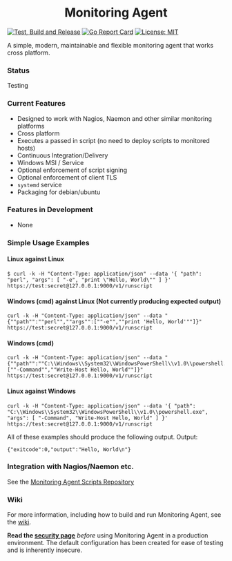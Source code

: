 <h1 align="center">Monitoring Agent</h1>

[![Test, Build and Release](https://github.com/infraweavers/monitoring-agent/actions/workflows/on-push.yml/badge.svg)](https://github.com/infraweavers/monitoring-agent/actions/workflows/on-push.yml)
[![Go Report Card](https://goreportcard.com/badge/github.com/infraweavers/monitoring-agent)](https://goreportcard.com/report/github.com/infraweavers/monitoring-agent)
[![License: MIT](https://img.shields.io/github/license/infraweavers/monitoring-agent)](https://mit-license.org/)

A simple, modern, maintainable and flexible monitoring agent that works cross platform.

### Status

Testing

### Current Features

* Designed to work with Nagios, Naemon and other similar monitoring platforms
* Cross platform
* Executes a passed in script (no need to deploy scripts to monitored hosts)
* Continuous Integration/Delivery
* Windows MSI / Service
* Optional enforcement of script signing
* Optional enforcement of client TLS
* `systemd` service
* Packaging for debian/ubuntu

### Features in Development

* None

### Simple Usage Examples

#### Linux against Linux
```
$ curl -k -H "Content-Type: application/json" --data '{ "path": "perl", "args": [ "-e", "print \"Hello, World\"" ] }' https://test:secret@127.0.0.1:9000/v1/runscript
```

#### Windows (cmd) against Linux (Not currently producing expected output)
```
curl -k -H "Content-Type: application/json" --data "{""path"":""perl"",""args"":[""-e"",""print 'Hello, World'""]}" https://test:secret@127.0.0.1:9000/v1/runscript
```

#### Windows (cmd)
```
curl -k -H "Content-Type: application/json" --data "{""path"":""C:\\Windows\\System32\\WindowsPowerShell\\v1.0\\powershell.exe"",""args"":[""-Command"",""Write-Host Hello, World""]}" https://test:secret@127.0.0.1:9000/v1/runscript
```

#### Linux against Windows
```
curl -k -H "Content-Type: application/json" --data '{ "path": "C:\\Windows\\System32\\WindowsPowerShell\\v1.0\\powershell.exe", "args": [ "-Command", "Write-Host Hello, World" ] }' https://test:secret@127.0.0.1:9000/v1/runscript
```
All of these examples should produce the following output.
Output:
```
{"exitcode":0,"output":"Hello, World\n"}
```

### Integration with Nagios/Naemon etc.

See the [Monitoring Agent Scripts Repository](https://github.com/infraweavers/monitoring-agent-scripts)

### Wiki

For more information, including how to build and run Monitoring Agent, see the [wiki](https://github.com/infraweavers/monitoring-agent/wiki#building).

**Read the [security page](https://github.com/infraweavers/monitoring-agent/wiki/Security)** *before* using Monitoring Agent in a production environment. The default configuration has been created for ease of testing and is inherently insecure.
